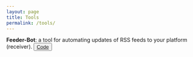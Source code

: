 ```yaml
---
layout: page
title: Tools
permalink: /tools/
---
```



**Feeder-Bot**: a tool for automating updates of RSS feeds to your platform (receiver). <button type="button" class="btn btn-primary btn-sm">[Code](https://github.com/wangcongcong123/feeder-bot)</button>

<!-- <button type="button" class="btn btn-primary btn-sm">Code</button> -->

<!-- Publications to add -->

<!-- ### More Information

More Information on publications goes here -->
<!-- 
### Contact me

[wangcongcongcc@gmail.com](mailto:wangcongcongcc@gmail.com) -->


<!-- <button>Try it</button> -->

<!-- <script>
function myFunction() {
  alert("Hello! I am an alert box!");
}  

</script> -->
<!-- <script src="https://ajax.aspnetcdn.com/ajax/jQuery/jquery-3.4.1.min.js"></script> -->


<script>
$(document).ready(function(){
  $("button").click(function(){
	// alert("Hello world!");
  });
});
</script>